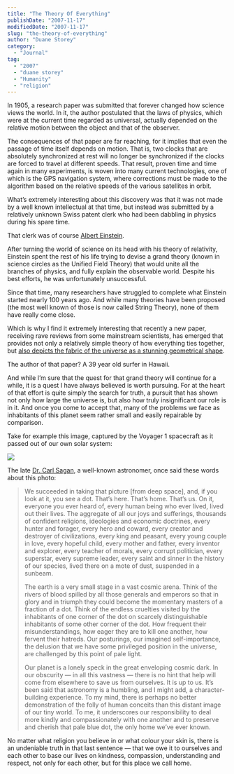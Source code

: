 ```yaml
---
title: "The Theory Of Everything"
publishDate: "2007-11-17"
modifiedDate: "2007-11-17"
slug: "the-theory-of-everything"
author: "Duane Storey"
category:
  - "Journal"
tag:
  - "2007"
  - "duane storey"
  - "Humanity"
  - "religion"
---
```


In 1905, a research paper was submitted that forever changed how science views the world. In it, the author postulated that the laws of physics, which were at the current time regarded as universal, actually depended on the relative motion between the object and that of the observer.

The consequences of that paper are far reaching, for it implies that even the passage of time itself depends on motion. That is, two clocks that are absolutely synchronized at rest will no longer be synchronized if the clocks are forced to travel at different speeds. That result, proven time and time again in many experiments, is woven into many current technologies, one of which is the GPS navigation system, where corrections must be made to the algorithm based on the relative speeds of the various satellites in orbit.

What’s extremely interesting about this discovery was that it was not made by a well known intellectual at that time, but instead was submitted by a relatively unknown Swiss patent clerk who had been dabbling in physics during his spare time.

That clerk was of course [Albert Einstein](http://en.wikipedia.org/wiki/Albert_Einstein).

After turning the world of science on its head with his theory of relativity, Einstein spent the rest of his life trying to devise a grand theory (known in science circles as the Unified Field Theory) that would unite all the branches of physics, and fully explain the observable world. Despite his best efforts, he was unfortunately unsuccessful.

Since that time, many researchers have struggled to complete what Einstein started nearly 100 years ago. And while many theories have been proposed (the most well known of those is now called String Theory), none of them have really come close.

Which is why I find it extremely interesting that recently a new paper, receiving rave reviews from some mainstream scientists, has emerged that provides not only a relatively simple theory of how everything ties together, but [also depicts the fabric of the universe as a stunning geometrical shape](http://www.foxnews.com/story/0,2933,311952,00.html).

The author of that paper? A 39 year old surfer in Hawaii.

And while I’m sure that the quest for that grand theory will continue for a while, it is a quest I have always believed is worth pursuing. For at the heart of that effort is quite simply the search for truth, a pursuit that has shown not only how large the universe is, but also how truly insignificant our role is in it. And once you come to accept that, many of the problems we face as inhabitants of this planet seem rather small and easily repairable by comparison.

Take for example this image, captured by the Voyager 1 spacecraft as it passed out of our own solar system:

![](http://home.honolulu.hawaii.edu/~pine/bluedot_files/bluedot.jpg)

The late [Dr. Carl Sagan](http://en.wikipedia.org/wiki/Carl_Sagan), a well-known astronomer, once said these words about this photo:

> We succeeded in taking that picture \[from deep space\], and, if you look at it, you see a dot. That’s here. That’s home. That’s us. On it, everyone you ever heard of, every human being who ever lived, lived out their lives. The aggregate of all our joys and sufferings, thousands of confident religions, ideologies and economic doctrines, every hunter and forager, every hero and coward, every creator and destroyer of civilizations, every king and peasant, every young couple in love, every hopeful child, every mother and father, every inventor and explorer, every teacher of morals, every corrupt politician, every superstar, every supreme leader, every saint and sinner in the history of our species, lived there on a mote of dust, suspended in a sunbeam.
> 
> The earth is a very small stage in a vast cosmic arena. Think of the rivers of blood spilled by all those generals and emperors so that in glory and in triumph they could become the momentary masters of a fraction of a dot. Think of the endless cruelties visited by the inhabitants of one corner of the dot on scarcely distinguishable inhabitants of some other corner of the dot. How frequent their misunderstandings, how eager they are to kill one another, how fervent their hatreds. Our posturings, our imagined self-importance, the delusion that we have some privileged position in the universe, are challenged by this point of pale light.
> 
> Our planet is a lonely speck in the great enveloping cosmic dark. In our obscurity — in all this vastness — there is no hint that help will come from elsewhere to save us from ourselves. It is up to us. It’s been said that astronomy is a humbling, and I might add, a character-building experience. To my mind, there is perhaps no better demonstration of the folly of human conceits than this distant image of our tiny world. To me, it underscores our responsibility to deal more kindly and compassionately with one another and to preserve and cherish that pale blue dot, the only home we’ve ever known.

No matter what religion you believe in or what colour your skin is, there is an undeniable truth in that last sentence — that we owe it to ourselves and each other to base our lives on kindness, compassion, understanding and respect, not only for each other, but for this place we call home.